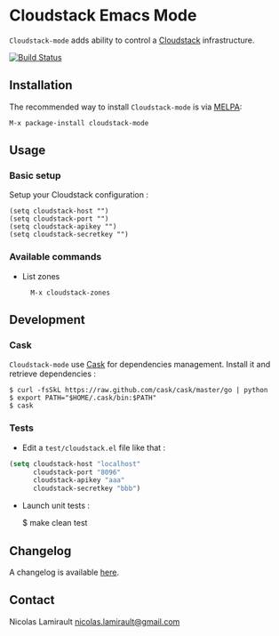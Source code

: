 Cloudstack Emacs Mode
=====================

`Cloudstack-mode` adds ability to control a
[Cloudstack](http://cloudstack.apache.org/) infrastructure.

[![Build Status](https://api.travis-ci.org/nlamirault/cloudstack-mode.png?branch=master)](http://travis-ci.org/nlamirault/cloudstack-mode)


## Installation

The recommended way to install ``Cloudstack-mode`` is via [MELPA](http://melpa.milkbox.net/):

    M-x package-install cloudstack-mode


## Usage

### Basic setup

Setup your Cloudstack configuration :

    (setq cloudstack-host "")
	(setq cloudstack-port "")
    (setq cloudstack-apikey "")
    (setq cloudstack-secretkey "")

### Available commands

* List zones

        M-x cloudstack-zones


## Development

### Cask

``Cloudstack-mode`` use [Cask](https://github.com/cask/cask) for dependencies
management. Install it and retrieve dependencies :

    $ curl -fsSkL https://raw.github.com/cask/cask/master/go | python
	$ export PATH="$HOME/.cask/bin:$PATH"
	$ cask

### Tests

* Edit a `test/cloudstack.el` file like that :

```lisp
(setq cloudstack-host "localhost"
      cloudstack-port "8096"
      cloudstack-apikey "aaa"
      cloudstack-secretkey "bbb")
```

* Launch unit tests :

    $ make clean test

## Changelog

A changelog is available [here](ChangeLog.md).

## Contact

Nicolas Lamirault <nicolas.lamirault@gmail.com>
